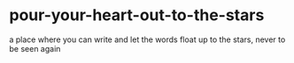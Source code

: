 # pour-your-heart-out-to-the-stars
a place where you can write and let the words float up to the stars, never to be seen again
